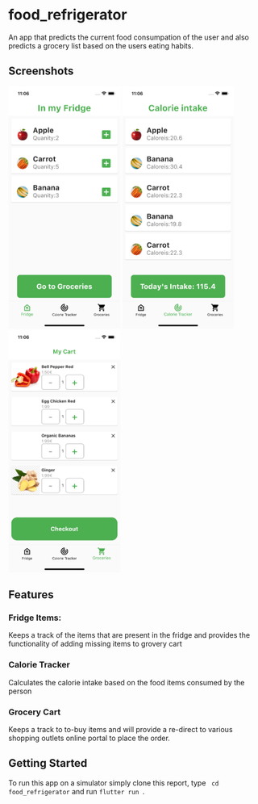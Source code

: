 # food_refrigerator

An app that predicts the current food consumpation of the user and also predicts a grocery list based on the users eating habits.

## Screenshots

<img src="https://github.com/abhisinha2001/food-refrigerator/blob/main/screenshots/Simulator%20Screen%20Shot%20-%20iPhone%2013%20-%202022-03-18%20at%2011.06.18.png?raw=true" height="480px" >

<img src="https://github.com/abhisinha2001/food-refrigerator/blob/main/screenshots/Simulator%20Screen%20Shot%20-%20iPhone%2013%20-%202022-03-18%20at%2011.06.21.png?raw=true" height="480px" >

<img src="https://github.com/abhisinha2001/food-refrigerator/blob/main/screenshots/Simulator%20Screen%20Shot%20-%20iPhone%2013%20-%202022-03-18%20at%2011.06.24.png?raw=true" height="480px" >

## Features

### Fridge Items:

Keeps a track of the items that are present in the fridge and provides the functionality of adding missing items to grovery cart

### Calorie Tracker

Calculates the calorie intake based on the food items consumed by the person

### Grocery Cart

Keeps a track to to-buy items and will provide a re-direct to various shopping outlets online portal to place the order.

## Getting Started

To run this app on a simulator simply clone this report, type ` cd food_refrigerator` and run `flutter run `.

